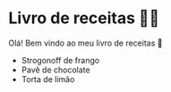 # Livro de receitas :woman_cook:

Olá! Bem vindo ao meu livro de receitas :wave:

- Strogonoff de frango
- Pavê de chocolate
- Torta de limão